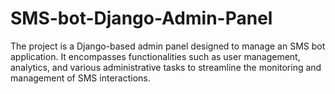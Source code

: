# SMS-bot-Django-Admin-Panel
The project is a Django-based admin panel designed to manage an SMS bot application. It encompasses functionalities such as user management, analytics, and various administrative tasks to streamline the monitoring and management of SMS interactions.
